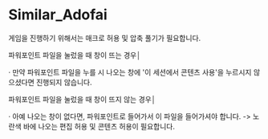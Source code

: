 # Similar_Adofai
게임을 진행하기 위해서는 매크로 허용 및 압축 풀기가 필요합니다.

파워포인트 파일을 눌렀을 때 창이 뜨는 경우│

· 만약 파워포인트 파일을 누를 시 나오는 창에 '이 세션에서 콘텐츠 사용'을 누르시지 않으셨다면 진행되지 않습니다.

파워포인트 파일을 눌렀을 때 창이 뜨지 않는 경우│

· 아예 나오는 창이 없다면, 파워포인트로 들어가서 이 파일을 들어가셔야 합니다.
-> 노란색 바에 나오는 편집 허용 및 콘텐츠 허용이 필요합니다.
